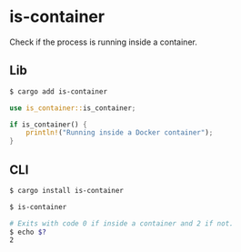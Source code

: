 # is-container

Check if the process is running inside a container.

## Lib

```bash
$ cargo add is-container
```

```rust
use is_container::is_container;

if is_container() {
    println!("Running inside a Docker container");
}
```

## CLI

```bash
$ cargo install is-container
```

```bash
$ is-container

# Exits with code 0 if inside a container and 2 if not.
$ echo $?
2
```

